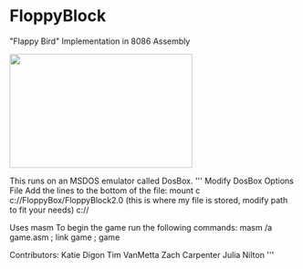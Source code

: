 # FloppyBlock
"Flappy Bird" Implementation in 8086 Assembly

<img src="https://media.giphy.com/media/2MVq7q7aji82fBLNmO/giphy.gif" width="320" height="200" />



This runs on an MSDOS emulator called DosBox.
'''
Modify DosBox Options File Add the lines to the bottom of the file: mount c c://FloppyBox/FloppyBlock2.0 (this is where my file is stored, modify path to fit your needs) c://

Uses masm To begin the game run the following commands: masm /a game.asm ; link game ; game

Contributors: Katie Digon Tim VanMetta Zach Carpenter Julia Nilton
'''

